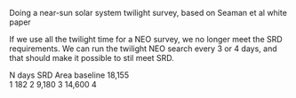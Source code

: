 Doing a near-sun solar system twilight survey, based on Seaman et al white paper

If we use all the twilight time for a NEO survey, we no longer meet the SRD requirements. We can run the twilight NEO search every 3 or 4 days, and that should make it possible to stil meet SRD.

N days  SRD Area
baseline   18,155   
1       182
2       9,180
3       14,600
4 